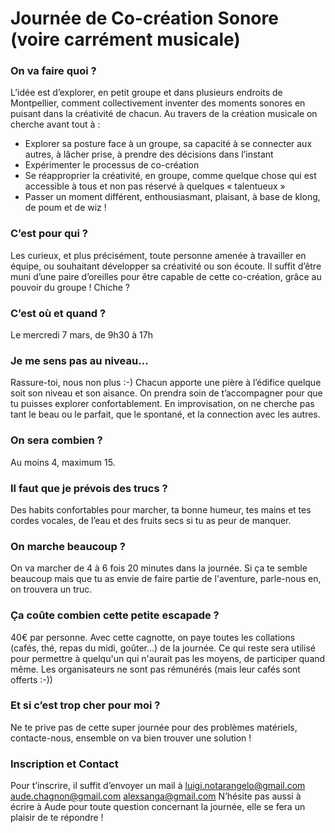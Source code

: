 # Journée de Co-création Sonore (voire carrément musicale)

### On va faire quoi ?
L’idée est d’explorer, en petit groupe et dans plusieurs endroits de Montpellier, comment collectivement inventer des moments sonores en puisant dans la créativité de chacun. Au travers de la création musicale on cherche avant tout à :
* Explorer sa posture face à un groupe, sa capacité à se connecter aux autres, à lâcher prise, à prendre des décisions dans l’instant
* Expérimenter le processus de co-création 
* Se réapproprier la créativité, en groupe, comme quelque chose qui est accessible à tous et non pas réservé à quelques « talentueux »
* Passer un moment différent, enthousiasmant, plaisant, à base de klong, de poum et de wiz !
 
### C’est pour qui ?
Les curieux, et plus précisément, toute personne amenée à travailler en équipe, ou souhaitant développer sa créativité ou son écoute. Il suffit d’être muni d’une paire d’oreilles pour être capable de cette co-création, grâce au pouvoir du groupe ! Chiche ? 

### C’est où et quand ?
Le  mercredi 7 mars, de 9h30 à 17h

### Je me sens pas au niveau…
Rassure-toi, nous non plus :-) 
Chacun apporte une pière à l’édifice quelque soit son niveau et son aisance.
On prendra soin de t’accompagner pour que tu puisses explorer confortablement. 
En improvisation, on ne cherche pas tant le beau ou le parfait, que le spontané, et la connection avec les autres.

### On sera combien ?
Au moins 4, maximum 15. 

### Il faut que je prévois des trucs ?
Des habits confortables pour marcher, ta bonne humeur, tes mains et tes cordes vocales, de l’eau et des fruits secs si tu as peur de manquer.

### On marche beaucoup ? 
On va marcher de 4 à 6 fois 20 minutes dans la journée. Si ça te semble beaucoup mais que tu as envie de faire partie de l'aventure, parle-nous en, on trouvera un truc.

### Ça coûte combien cette petite escapade ?
40€ par personne. 
Avec cette cagnotte, on paye toutes les collations (cafés, thé, repas du midi, goûter...) de la journée. Ce qui reste sera utilisé pour permettre à quelqu'un qui n'aurait pas les moyens, de participer quand même. Les organisateurs ne sont pas rémunérés (mais leur cafés sont offerts :-))

### Et si c’est trop cher pour moi ?
Ne te prive pas de cette super journée pour des problèmes matériels, contacte-nous, ensemble on va bien trouver une solution !

### Inscription et Contact
Pour t’inscrire, il suffit d’envoyer un mail à
luigi.notarangelo@gmail.com 
aude.chagnon@gmail.com 
alexsanga@gmail.com
N’hésite pas aussi à écrire à Aude pour toute question concernant la journée, elle se fera un plaisir de te répondre !



